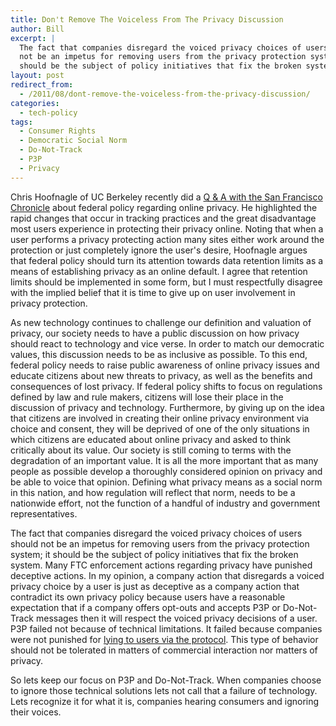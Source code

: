 ```yaml
---
title: Don't Remove The Voiceless From The Privacy Discussion
author: Bill
excerpt: |
  The fact that companies disregard the voiced privacy choices of users should
  not be an impetus for removing users from the privacy protection system; it
  should be the subject of policy initiatives that fix the broken system.
layout: post
redirect_from:
  - /2011/08/dont-remove-the-voiceless-from-the-privacy-discussion/
categories:
  - tech-policy
tags:
  - Consumer Rights
  - Democratic Social Norm
  - Do-Not-Track
  - P3P
  - Privacy
---
```

Chris Hoofnagle of UC Berkeley recently did a [Q & A with the San Francisco Chronicle][1]
about federal policy regarding online privacy. He highlighted the rapid changes
that occur in tracking practices and the great disadvantage most users
experience in protecting their privacy online. Noting that when a user performs
a privacy protecting action many sites either work around the protection or
just completely ignore the user's desire, Hoofnagle argues that federal policy
should turn its attention towards data retention limits as a means of
establishing privacy as an online default. I agree that retention limits should
be implemented in some form, but I must respectfully disagree with the implied
belief that it is time to give up on user involvement in privacy protection.

As new technology continues to challenge our definition and valuation of
privacy, our society needs to have a public discussion on how privacy should
react to technology and vice verse. In order to match our democratic values,
this discussion needs to be as inclusive as possible. To this end, federal
policy needs to raise public awareness of online privacy issues and educate
citizens about new threats to privacy, as well as the benefits and consequences
of lost privacy. If federal policy shifts to focus on regulations defined by
law and rule makers, citizens will lose their place in the discussion of
privacy and technology. Furthermore, by giving up on the idea that citizens are
involved in creating their online privacy environment via choice and consent,
they will be deprived of one of the only situations in which citizens are
educated about online privacy and asked to think critically about its value.
Our society is still coming to terms with the degradation of an important
value. It is all the more important that as many people as possible develop a
thoroughly considered opinion on privacy and be able to voice that opinion.
Defining what privacy means as a social norm in this nation, and how regulation
will reflect that norm, needs to be a nationwide effort, not the function of a
handful of industry and government representatives.

The fact that companies disregard the voiced privacy choices of users should
not be an impetus for removing users from the privacy protection system; it
should be the subject of policy initiatives that fix the broken system. Many
FTC enforcement actions regarding privacy have punished deceptive actions. In
my opinion, a company action that disregards a voiced privacy choice by a user
is just as deceptive as a company action that contradict its own privacy
policy because users have a reasonable expectation that if a company offers
opt-outs and accepts P3P or Do-Not-Track messages then it will respect the
voiced privacy decisions of a user. P3P failed not because of technical
limitations. It failed because companies were not punished for 
[lying to users via the protocol][2]. This type of behavior should not be
tolerated in matters of commercial interaction nor matters of privacy.

So lets keep our focus on P3P and Do-Not-Track. When companies choose to ignore
those technical solutions lets not call that a failure of technology. Lets
recognize it for what it is, companies hearing consumers and ignoring their
voices.

 [1]: http://www.sfgate.com/cgi-bin/article.cgi?f=/c/a/2011/08/21/BU5H1KP1HO.DTL&type=tech
 [2]: http://www.ftc.gov/os/comments/privacyreportframework/00453-58003.pdf
